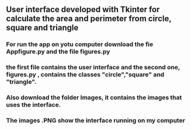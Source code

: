 ## User interface developed with Tkinter for calculate the area and perimeter from circle, square and triangle

### For run the app on yotu computer download the fie Appfigure.py and the file figures.py
### the first file contains the user interface and the second one, figures.py , contains the classes "circle","square" and "triangle".
### Also download the folder Images, it contains the images that uses the interface.
### The images .PNG show the interface running on my computer

